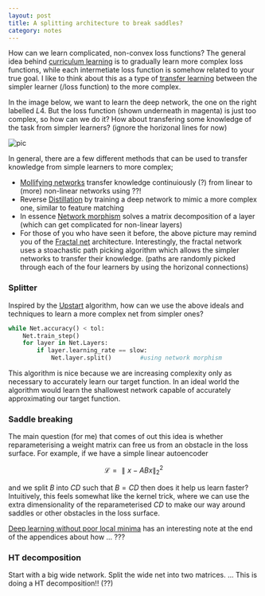 ```yaml
---
layout: post
title: A splitting architecture to break saddles?
category: notes
---
```


How can we learn complicated, non-convex loss functions? The general idea behind [curriculum learning]() is to gradually learn more complex loss functions, while each intermetiate loss function is somehow related to your true goal. I like to think about this as a type of [transfer learning]() between the simpler learner (/loss function) to the more complex.

In the image below, we want to learn the deep network, the one on the right labelled $L4$. But the loss function (shown underneath in magenta) is just too complex, so how can we do it? How about transfering some knowledge of the task from simpler learners? (ignore the horizonal lines for now)

![pic]({{site.baseurl}}\images/Curriculum.png)

In general, there are a few different methods that can be used to transfer knowledge from simple learners to more complex;

* [Mollifying networks](https://arxiv.org/abs/1608.04980) transfer knowledge continuiously (?) from linear to (more) non-linear networks using ??!
* Reverse [Distillation](https://arxiv.org/abs/1503.02531) by training a deep network to mimic a more complex one, similar to feature matching
* In essence [Network morphism](https://arxiv.org/abs/1603.01670) solves a matrix decomposition of a layer (which can get complicated for non-linear layers)
* For those of you who have seen it before, the above picture may remind you of the [Fractal net](https://arxiv.org/abs/1605.07648) architecture. Interestingly, the fractal network uses a stoachastic path picking algorithm which allows the simpler networks to transfer their knowledge. (paths are randomly picked through each of the four learners by using the horizonal connections)


### Splitter

Inspired by the [Upstart](http://www.mitpressjournals.org/doi/abs/10.1162/neco.1990.2.2.198?journalCode=neco#.V-9IzZN96zY) algorithm, how can we use the above ideals and techniques to learn a more complex net from simpler ones?


```python
while Net.accuracy() < tol:
    Net.train_step()
    for layer in Net.Layers:
        if layer.learning_rate == slow:
            Net.layer.split()        #using network morphism
```

This algorithm is nice because we are increasing complexity only as necessary to accurately learn our target function. In an ideal world the algorithm would learn the shallowest network capable of accurately approximating our target function.


### Saddle breaking

The main question (for me) that comes of out this idea is whether reparameterising a weight matrix can free us from an obstacle in the loss surface. For example, if we have a simple linear autoencoder

$$\mathcal L = \parallel x - ABx\parallel_2^2$$

and we split $B$ into $CD$ such that $B = CD$ then does it help us learn faster? Intuitively, this feels somewhat like the kernel trick, where we can use the extra dimensionality of the reparameterised $CD$ to make our way around saddles or other obstacles in the loss surface.

[Deep learning without poor local minima](https://arxiv.org/abs/1605.07110) has an interesting note at the end of the appendices about how … ???


### HT decomposition

Start with a big wide network. Split the wide net into two matrices. ... This is doing a HT decomposition!! (??)
